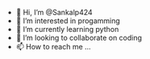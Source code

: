 - 👋 Hi, I’m @Sankalp424
- 👀 I’m interested in progamming
- 🌱 I’m currently learning python
- 💞️ I’m looking to collaborate on coding
- 📫 How to reach me ...

<!---
Sankalp424/Sankalp424 is a ✨ special ✨ repository because its `README.md` (this file) appears on your GitHub profile.
You can click the Preview link to take a look at your changes.
--->
